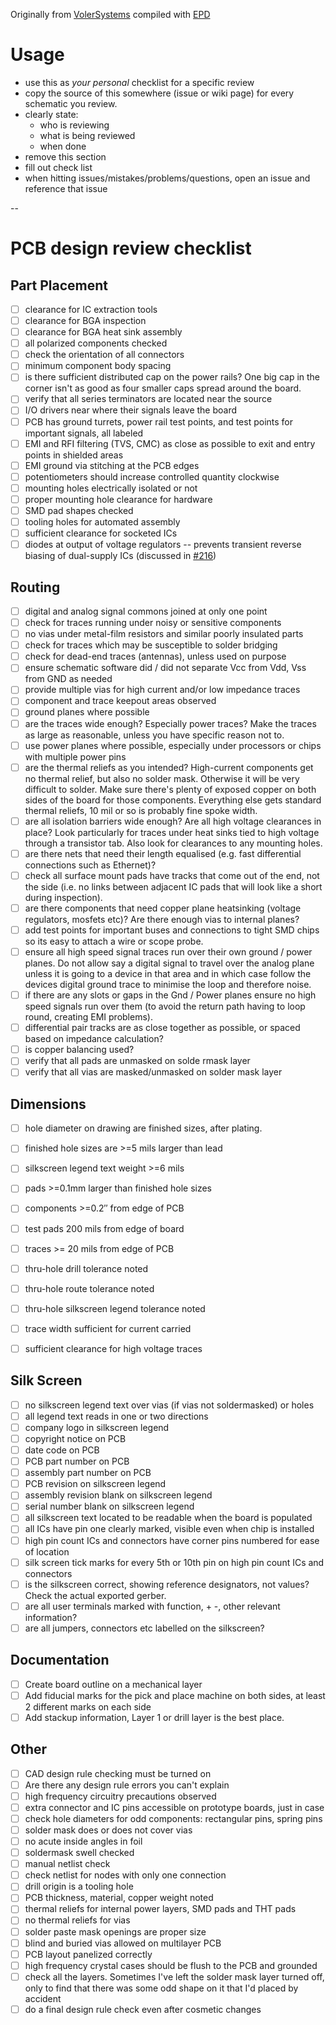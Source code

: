 Originally from [VolerSystems](http://volersystems.com/v-2010/91-pcb-layout-checklist/) compiled with [EPD](http://www.electronic-products-design.com/geek-area/electronics/pcb-design/general-pcb-design/a-good-pcb-design-checklist)

# Usage
* use this as _your personal_ checklist for a specific review
* copy the source of this somewhere (issue or wiki page) for every schematic you review.
* clearly state:
  * who is reviewing
  * what is being reviewed
  * when done
* remove this section
* fill out check list
* when hitting issues/mistakes/problems/questions, open an issue and reference that issue

--

# PCB design review checklist

## Part Placement

 - [ ]   clearance for IC extraction tools
 - [ ]   clearance for BGA inspection
 - [ ]   clearance for BGA heat sink assembly
 - [ ]   all polarized components checked
 - [ ]   check the orientation of all connectors
 - [ ]   minimum component body spacing
 - [ ]   is there sufficient distributed cap on the power rails? One big cap in the corner isn't as good as four smaller caps spread around the board.
 - [ ]   verify that all series terminators are located near the source
 - [ ]   I/O drivers near where their signals leave the board
 - [ ]   PCB has ground turrets, power rail test points, and test points for important signals, all labeled
 - [ ]   EMI and RFI filtering (TVS, CMC) as close as possible to exit and entry points in shielded areas
 - [ ]   EMI ground via stitching at the PCB edges
 - [ ]   potentiometers should increase controlled quantity clockwise
 - [ ]   mounting holes electrically isolated or not
 - [ ]   proper mounting hole clearance for hardware
 - [ ]   SMD pad shapes checked
 - [ ]   tooling holes for automated assembly
 - [ ]   sufficient clearance for socketed ICs
 - [ ]   diodes at output of voltage regulators -- prevents transient reverse biasing of dual-supply ICs (discussed in [#216](https://github.com/m-labs/sinara/issues/216))

## Routing

- [ ]   digital and analog signal commons joined at only one point
- [ ]   check for traces running under noisy or sensitive components
- [ ]   no vias under metal-film resistors and similar poorly insulated parts
- [ ]   check for traces which may be susceptible to solder bridging
- [ ]   check for dead-end traces (antennas), unless used on purpose
- [ ]   ensure schematic software did / did not separate Vcc from Vdd, Vss from GND as needed
- [ ]   provide multiple vias for high current and/or low impedance traces
- [ ]   component and trace keepout areas observed
- [ ]   ground planes where possible
- [ ]   are the traces wide enough? Especially power traces? Make the traces as large as reasonable, unless you have specific reason not to.
- [ ]   use power planes where possible, especially under processors or chips with multiple power pins
- [ ]   are the thermal reliefs as you intended? High-current components get no thermal relief, but also no solder mask. Otherwise it will be very difficult to solder. Make sure there's plenty of exposed copper on both sides of the board for those components. Everything else gets standard thermal reliefs, 10 mil or so is probably fine spoke width.
- [ ]   are all isolation barriers wide enough? Are all high voltage clearances in place? Look particularly for traces under heat sinks tied to high voltage through a transistor tab. Also look for clearances to any mounting holes.
- [ ]   are there nets that need their length equalised (e.g. fast differential connections such as Ethernet)?
- [ ]   check all surface mount pads have tracks that come out of the end, not the side (i.e. no links between adjacent IC pads that will look like a short during inspection).
- [ ]   are there components that need copper plane heatsinking (voltage regulators, mosfets etc)? Are there enough vias to internal planes?
- [ ]   add test points for important buses and connections to tight SMD chips so its easy to attach a wire or scope probe.
- [ ]   ensure all high speed signal traces run over their own ground / power planes. Do not allow say a digital signal to travel over the analog plane unless it is going to a device in that area and in which case follow the devices digital ground trace to minimise the loop and therefore noise.
- [ ] if there are any slots or gaps in the Gnd / Power planes ensure no high speed signals run over them (to avoid the return path having to loop round, creating EMI problems).
- [ ] differential pair tracks are as close together as possible, or spaced based on impedance calculation?
- [ ] is copper balancing used?
- [ ] verify that all pads are unmasked on solde rmask layer
- [ ] verify that all vias are masked/unmasked on solder mask layer

## Dimensions 

- [ ]  hole diameter on drawing are finished sizes, after plating.
- [ ]  finished hole sizes are >=5 mils larger than lead
- [ ]  silkscreen legend text weight >=6 mils
- [ ]  pads >=0.1mm larger than finished hole sizes
- [ ]  components >=0.2″ from edge of PCB
- [ ]  test pads 200 mils from edge of board
- [ ]    traces >= 20 mils from edge of PCB
- [ ]    thru-hole drill tolerance noted
- [ ]    thru-hole route tolerance noted
- [ ]    thru-hole silkscreen legend tolerance noted
- [ ]    trace width sufficient for current carried
- [ ]    sufficient clearance for high voltage traces


## Silk Screen

- [ ]  no silkscreen legend text over vias (if vias not soldermasked) or holes
- [ ]  all legend text reads in one or two directions
- [ ]  company logo in silkscreen legend
- [ ]  copyright notice on PCB
- [ ]  date code on PCB
- [ ]  PCB part number on PCB
- [ ]  assembly part number on PCB
- [ ]  PCB revision on silkscreen legend
- [ ]  assembly revision blank on silkscreen legend
- [ ]  serial number blank on silkscreen legend
- [ ]  all silkscreen text located to be readable when the board is populated
- [ ]  all ICs have pin one clearly marked, visible even when chip is installed
- [ ]  high pin count ICs and connectors have corner pins numbered for ease of location
- [ ]  silk screen tick marks for every 5th or 10th pin on high pin count ICs and connectors
- [ ]  is the silkscreen correct, showing reference designators, not values? Check the actual exported gerber.
- [ ]  are all user terminals marked with function, + -, other relevant information?
- [ ]  are all jumpers, connectors etc labelled on the silkscreen?

## Documentation

- [ ] Create board outline on a mechanical layer
- [ ] Add fiducial marks for the pick and place machine on both sides, at least 2 different marks on each side
- [ ] Add stackup information, Layer 1 or drill layer is the best place.

## Other

- [ ]    CAD design rule checking must be turned on
- [ ]    Are there any design rule errors you can't explain
- [ ]    high frequency circuitry precautions observed
- [ ]    extra connector and IC pins accessible on prototype boards, just in case
- [ ]    check hole diameters for odd components: rectangular pins, spring pins
- [ ]    solder mask does or does not cover vias
- [ ]    no acute inside angles in foil
- [ ]    soldermask swell checked
- [ ]    manual netlist check
- [ ]    check netlist for nodes with only one connection
- [ ]    drill origin is a tooling hole
- [ ]    PCB thickness, material, copper weight noted
- [ ]    thermal reliefs for internal power layers, SMD pads and THT pads
- [ ]    no thermal reliefs for vias
- [ ]    solder paste mask openings are proper size
- [ ]    blind and buried vias allowed on multilayer PCB
- [ ]    PCB layout panelized correctly
- [ ]    high frequency crystal cases should be flush to the PCB and grounded
- [ ]    check all the layers. Sometimes I've left the solder mask layer turned off, only to find that there was some odd shape on it that I'd placed by accident
- [ ]   do a final design rule check even after cosmetic changes
